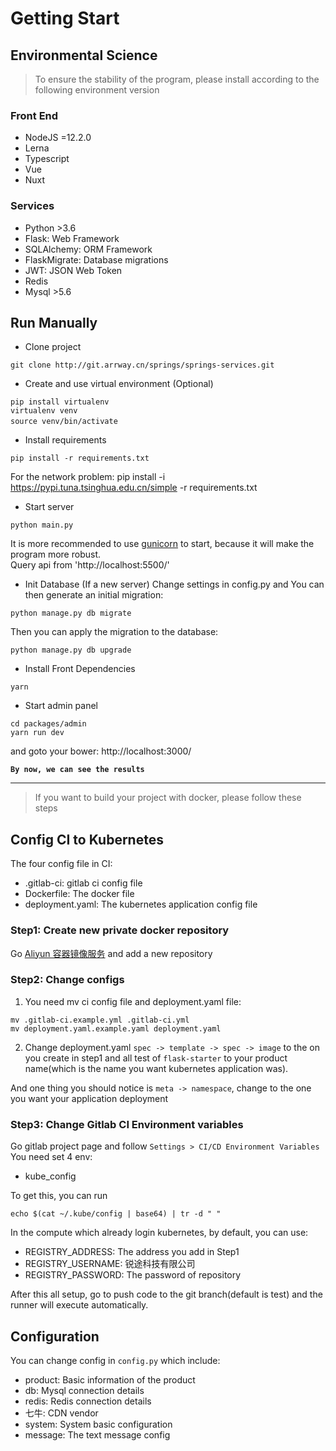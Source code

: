 # Getting Start
## Environmental Science  
> To ensure the stability of the program, please install according to the following environment version
  
### Front End
- NodeJS =12.2.0
- Lerna
- Typescript
- Vue
- Nuxt  

### Services
- Python >3.6
- Flask: Web Framework
- SQLAlchemy: ORM Framework
- FlaskMigrate: Database migrations
- JWT: JSON Web Token
- Redis
- Mysql >5.6  

## Run Manually
- Clone project
```
git clone http://git.arrway.cn/springs/springs-services.git
```
- Create and use virtual environment (Optional)
```
pip install virtualenv
virtualenv venv
source venv/bin/activate　　
```
- Install requirements
```
pip install -r requirements.txt
```
For the network problem: pip install -i https://pypi.tuna.tsinghua.edu.cn/simple -r requirements.txt
- Start server
```
python main.py
```
It is more recommended to use [gunicorn](https://pypi.org/project/gunicorn/) to start, because it will make the program more robust.  
Query api from 'http://localhost:5500/'
- Init Database (If a new server)
Change settings in config.py and
You can then generate an initial migration:
```
python manage.py db migrate
```
Then you can apply the migration to the database:
```
python manage.py db upgrade
```
- Install Front Dependencies
```
yarn
```
- Start admin panel
```
cd packages/admin
yarn run dev
```
and goto your bower: http://localhost:3000/

**`By now, we can see the results`**

---
> If you want to build your project with docker, please follow these steps

## Config CI to Kubernetes

The four config file in CI:

- .gitlab-ci: gitlab ci config file
- Dockerfile: The docker file
- deployment.yaml: The kubernetes application config file


### Step1: Create new private docker repository

Go [Aliyun 容器镜像服务](https://cr.console.aliyun.com/repository/cn-beijing/) and add a new repository


### Step2: Change configs

1. You need mv ci config file and deployment.yaml file:

```
mv .gitlab-ci.example.yml .gitlab-ci.yml 
mv deployment.yaml.example.yaml deployment.yaml 
```

2. Change deployment.yaml `spec -> template -> spec -> image` to the on you create in step1
and all test of `flask-starter` to your product name(which is the name you want kubernetes application was).

And one thing you should notice is `meta -> namespace`, change to the one you want your application deployment

### Step3: Change Gitlab CI Environment variables

Go gitlab project page and follow `Settings > CI/CD Environment Variables`
You need set 4 env:

- kube_config

To get this, you can run 

```
echo $(cat ~/.kube/config | base64) | tr -d " "
```

In the compute which already login kubernetes, by default, you can use:

- REGISTRY_ADDRESS: The address you add in Step1
- REGISTRY_USERNAME: 锐途科技有限公司
- REGISTRY_PASSWORD: The password of repository

After this all setup, go to push code to the git branch(default is test)
and the runner will execute automatically.
 
## Configuration
 
You can change config in `config.py` which include:
 
- product: Basic information of the product
- db: Mysql connection details
- redis: Redis connection details
- 七牛: CDN vendor
- system: System basic configuration
- message: The text message config